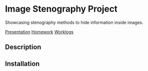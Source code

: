 # Image Stenography Project 

Showcasing stenography methods to hide information inside images.  

[Presentation](PRESENTATION.md)
[Homework](HOMEWORK.md)
[Worklogs](WORKLOG.md)

## Description

## Installation

